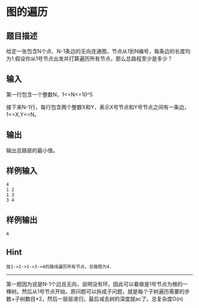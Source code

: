 # 图的遍历

## 题目描述

给定一张包含N个点、N-1条边的无向连通图，节点从1到N编号，每条边的长度均为1.假设你从1号节点出发并打算遍历所有节点，那么总路程至少是多少？

## 输入
第一行包含一个整数N，1<=N<=10^5

接下来N-1行，每行包含两个整数X和Y，表示X号节点和Y号节点之间有一条边，1<=X,Y<=N。

## 输出

输出总路层的最小值。

## 样例输入
	4
	1 2
	1 3
	3 4
## 样例输出
	4
## Hint
	按1->2->1->3->4的路线遍历所有节点，总路程为4.

----

第一题因为说是N-1个边且无向，说明没有环。因此可以看做是1号节点为根的一棵树。然后从1号节点开始，原问题可以拆成子问题，就是每个子树遍历需要的步数+子树数目*2，然后一层层递归，最后减去树的深度就ac了。总复杂度O(n)

